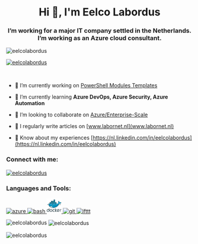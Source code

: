 <h1 align="center">Hi 👋, I'm Eelco Labordus</h1>
<h3 align="center">I’m working for a major IT company settled in the Netherlands. I’m working as an Azure cloud consultant.</h3>

<p align="left"> <img src="https://komarev.com/ghpvc/?username=eelcolabordus&label=Profile%20views&color=0e75b6&style=flat" alt="eelcolabordus" /> </p>

<p align="left"> <a href="https://github.com/ryo-ma/github-profile-trophy"><img src="https://github-profile-trophy.vercel.app/?username=eelcolabordus" alt="eelcolabordus" /></a> </p>

<p align="left"> <a href="https://twitter.com/" target="blank"><img src="https://img.shields.io/twitter/follow/?logo=twitter&style=for-the-badge" alt="" /></a> </p>

- 🔭 I’m currently working on [PowerShell Modules Templates](https://github.com/EelcoLabordus/PowerShell-Module-Template)

- 🌱 I’m currently learning **Azure DevOps, Azure Security, Azure Automation**

- 👯 I’m looking to collaborate on [Azure/Enterprise-Scale](https://github.com/Azure/Enterprise-Scale)

- 📝 I regularly write articles on [www.labornet.nl](www.labornet.nl)

- 📄 Know about my experiences [https://nl.linkedin.com/in/eelcolabordus](https://nl.linkedin.com/in/eelcolabordus)

<h3 align="left">Connect with me:</h3>
<p align="left">
<a href="https://linkedin.com/in/eelcolabordus" target="blank"><img align="center" src="https://raw.githubusercontent.com/rahuldkjain/github-profile-readme-generator/master/src/images/icons/Social/linked-in-alt.svg" alt="eelcolabordus" height="30" width="40" /></a>
</p>

<h3 align="left">Languages and Tools:</h3>
<p align="left"> <a href="https://azure.microsoft.com/en-in/" target="_blank" rel="noreferrer"> <img src="https://www.vectorlogo.zone/logos/microsoft_azure/microsoft_azure-icon.svg" alt="azure" width="40" height="40"/> </a> <a href="https://www.gnu.org/software/bash/" target="_blank" rel="noreferrer"> <img src="https://www.vectorlogo.zone/logos/gnu_bash/gnu_bash-icon.svg" alt="bash" width="40" height="40"/> </a> <a href="https://www.docker.com/" target="_blank" rel="noreferrer"> <img src="https://raw.githubusercontent.com/devicons/devicon/master/icons/docker/docker-original-wordmark.svg" alt="docker" width="40" height="40"/> </a> <a href="https://git-scm.com/" target="_blank" rel="noreferrer"> <img src="https://www.vectorlogo.zone/logos/git-scm/git-scm-icon.svg" alt="git" width="40" height="40"/> </a> <a href="https://ifttt.com/" target="_blank" rel="noreferrer"> <img src="https://www.vectorlogo.zone/logos/ifttt/ifttt-ar21.svg" alt="ifttt" width="40" height="40"/> </a> </p>

<p><img align="left" src="https://github-readme-stats.vercel.app/api/top-langs?username=eelcolabordus&show_icons=true&locale=en&layout=compact" alt="eelcolabordus" /></p>

<p>&nbsp;<img align="center" src="https://github-readme-stats.vercel.app/api?username=eelcolabordus&show_icons=true&locale=en" alt="eelcolabordus" /></p>

<p><img align="center" src="https://github-readme-streak-stats.herokuapp.com/?user=eelcolabordus&" alt="eelcolabordus" /></p>
